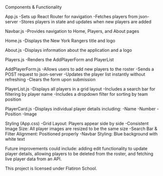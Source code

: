 Components & Functionality

App.js
-Sets up React Router for navigation
-Fetches players from json-server
-Stores players in state and updates when new players are added

Navbar.js
-Provides navigation to Home, Players, and About pages

Home.js
-Displays the New York Rangers title and logo

About.js
-Displays information about the application and a logo

Players.js
-Renders the AddPlayerForm and PlayerList

AddPlayerForm.js
-Allows users to add new players to the roster
-Sends a POST request to json-server
-Updates the player list instantly without refreshing
-Clears the form upon submission

PlayerList.js
-Displays all players in a grid layout
-Includes a search bar for filtering by player name
-Includes a dropdown filter for sorting by team position

PlayerCard.js
-Displays individual player details including:
-Name
-Number
-Position
-Image

Styling (App.css)
-Grid Layout: Players appear side by side
-Consistent Image Size: All player images are resized to be the same size
-Search Bar & Filter Alignment: Positioned properly
-Navbar Styling: Blue background with white text

Future improvements could include: adding edit functionality to update player details, allowing players to be deleted from the roster, and fetching live player data from an API. 

This project is licensed under Flatiron School.